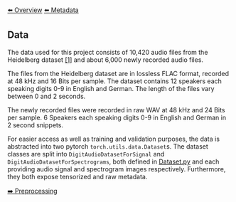[⬅️ Overview](../README.md)
[⬅️ Metadata](./metadata.md)

## Data

The data used for this project consists of 10,420 audio files from the Heidelberg dataset [[1]](./references.md#heidelberg-dataset) and about 6,000 newly recorded audio files.

The files from the Heidelberg dataset are in lossless FLAC format, recorded at 48 kHz and 16 Bits per sample. The dataset contains 12 speakers each speaking digits 0-9 in English and German. The length of the files vary between 0 and 2 seconds.

The newly recorded files were recorded in raw WAV at 48 kHz and 24 Bits per sample. 6 Speakers each speaking digits 0-9 in English and German in 2 second snippets.

For easier access as well as training and validation purposes, the data is abstracted into two pytorch `torch.utils.data.Dataset`s. The dataset classes are split into `DigitAudioDatasetForSignal` and `DigitAudioDatasetForSpectrograms`, both defined in [Dataset.py](../data_handling/Dataset.py) and each providing audio signal and spectrogram images respectively. Furthermore, they both expose tensorized and raw metadata.

[➡️ Preprocessing](./preprocessing.md)
